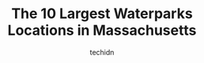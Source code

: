 ---
layout: ampstory
image: https://i0.wp.com/paketmu.com/wp-content/uploads/2023/06/school-street-park-water-park-0-in-massachusetts-1686367192.jpeg?resize=640,853
author: techidn
featured: false
description: Explore the diverse Waterpark scene in Massachusetts, home to an incredible selection of 10 establishments catering to every taste. Whether youre in search of iconic favorites or undiscover
title: The 10 Largest Waterparks Locations in Massachusetts
cover:
   title: The 10 Largest Waterparks Locations in Massachusetts
   subtitle: RICKPATE
   background: https://paketmu.com/wp-content/uploads/2023/06/school-street-park-water-park-0-in-massachusetts-1686367192.jpeg

pages: 
 - layout: thirds
   top: <h1>#1 Six Flags New England</h1>
   bottom: "<p>First time visiting and check in was very quick and smooth. The walk to the theme park entrance is a bit of a trek from the parking lot but they offer trolleys that takes</p>"
   background: https://paketmu.com/wp-content/uploads/2023/06/school-street-park-water-park-1-in-massachusetts-1686367192.jpeg
   backgroundblur: true
 - layout: thirds
   top: <h1>#2 Great Wolf Lodge Water Park | New England</h1>
   bottom: "<p>This is an excellent hotel for families!! The food was amazing for a buffet (variety of choices for both the kiddos and the parents)The rooms were a bit older but very we</p>"
   background: https://paketmu.com/wp-content/uploads/2023/06/school-street-park-water-park-2-in-massachusetts-1686367193.jpeg
   cta:
      link: https://paketmu.com/the-10-largest-waterparks-locations-in-massachusetts/
      text: The 10 Largest Waterparks Locations in Massachusetts
 - layout: thirds
   top: <h1>#3 Water Park of New England</h1>
   bottom: "<p>Great place to take the kids on a boring winter weekend.  We visited this place on Saturday.  Despite the crowd, the line for the water slides lasted 10 minutes maximum. </p>"
   background: https://paketmu.com/wp-content/uploads/2023/06/school-street-park-water-park-3-in-massachusetts-1686367193.jpeg
   cta:
      link: https://paketmu.com/the-10-largest-waterparks-locations-in-massachusetts/
      text: The 10 Largest Waterparks Locations in Massachusetts
 - layout: thirds
   top: <h1>#4 Cape Cod Inflatable Park</h1>
   bottom: "<p>518 Main St, West Yarmouth, MA 02673, United States</p>"
   background: https://images.unsplash.com/photo-1632260260864-caf7fde5ec36?ixlib=rb-4.0.3&ixid=MnwxMjA3fDB8MHxwaG90by1wYWdlfHx8fGVufDB8fHx8&auto=format&fit=crop&w=640&h=853&q=80
   cta:
      link: https://paketmu.com/the-10-largest-waterparks-locations-in-massachusetts/
      text: The 10 Largest Waterparks Locations in Massachusetts
 - layout: thirds
   top: <h1>#5 Cape Codder Water Park</h1>
   bottom: "<p>1225 Iyannough Rd Suite #4, Hyannis, MA 02601, United States</p>"
   background: https://images.unsplash.com/photo-1557672172-298e090bd0f1?ixlib=rb-4.0.3&ixid=MnwxMjA3fDB8MHxwaG90by1wYWdlfHx8fGVufDB8fHx8&auto=format&fit=crop&w=640&h=853&q=80
   cta:
      link: https://paketmu.com/the-10-largest-waterparks-locations-in-massachusetts/
      text: The 10 Largest Waterparks Locations in Massachusetts
 - layout: thirds
   top: <h1>#6 Breezy Picnic Grounds Waterslides</h1>
   bottom: "<p>520 N W Main St, Douglas, MA 01516, United States</p>"
   background: https://images.unsplash.com/photo-1534312527009-56c7016453e6?ixlib=rb-4.0.3&ixid=MnwxMjA3fDB8MHxwaG90by1wYWdlfHx8fGVufDB8fHx8&auto=format&fit=crop&w=640&h=853&q=80
   cta:
      link: https://paketmu.com/the-10-largest-waterparks-locations-in-massachusetts/
      text: The 10 Largest Waterparks Locations in Massachusetts
 - layout: thirds
   top: <h1>#7 Castaway Island</h1>
   bottom: "<p>85 N Policy St, Salem, NH 03079, United States</p>"
   background: https://images.unsplash.com/photo-1614648718611-0635f29016cb?ixlib=rb-4.0.3&ixid=MnwxMjA3fDB8MHxwaG90by1wYWdlfHx8fGVufDB8fHx8&auto=format&fit=crop&w=640&h=853&q=80
   cta:
      link: https://paketmu.com/the-10-largest-waterparks-locations-in-massachusetts/
      text: The 10 Largest Waterparks Locations in Massachusetts
 - layout: thirds
   middle: Continue reading...
   background: https://images.unsplash.com/photo-1509114397022-ed747cca3f65?ixlib=rb-4.0.3&ixid=MnwxMjA3fDB8MHxwaG90by1wYWdlfHx8fGVufDB8fHx8&auto=format&fit=crop&w=640&h=853&q=80
   cta:
      link: https://paketmu.com/the-10-largest-waterparks-locations-in-massachusetts/
      text: The 10 Largest Waterparks Locations in Massachusetts
      
---